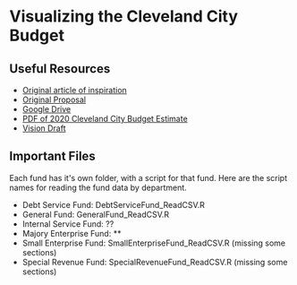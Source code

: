 # Visualizing the Cleveland City Budget

## Useful Resources
- [Original article of inspiration](https://www.bloomberg.com/news/articles/2020-06-25/how-to-understand-your-city-budget)
- [Original Proposal](https://docs.google.com/document/d/1pZS9s5f_5Gm8c8DeV_wJOdo017hr9skJ24GpG-097HM/edit)
- [Google Drive](https://drive.google.com/drive/u/1/folders/1Je1fQqzJZQTcMP3Nb80vsp54qy7y5wRN)
- [PDF of 2020 Cleveland City Budget Estimate](https://drive.google.com/drive/u/1/folders/13oX0lZsmbs0vmCCR5__S6CUov1YXxL1l)
- [Vision Draft](https://docs.google.com/document/d/1MYl5QXvOylrmqdfjquXk7aisipLAw5uYaTrUjD6Sa4s/edit#)

## Important Files
Each fund has it's own folder, with a script for that fund. Here are the script names for reading the fund data by department.
- Debt Service Fund: DebtServiceFund_ReadCSV.R
- General Fund: GeneralFund_ReadCSV.R
- Internal Service Fund: ??
- Majory Enterprise Fund: **
- Small Enterprise Fund: SmallEnterpriseFund_ReadCSV.R (missing some sections)
- Special Revenue Fund: SpecialRevenueFund_ReadCSV.R (missing some sections)
